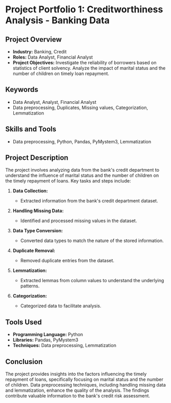 # Project Portfolio 1: Creditworthiness Analysis - Banking Data

## Project Overview
- **Industry:** Banking, Credit
- **Roles:** Data Analyst, Financial Analyst
- **Project Objectives:** Investigate the reliability of borrowers based on statistics of client solvency. Analyze the impact of marital status and the number of children on timely loan repayment.

## Keywords
- Data Analyst, Analyst, Financial Analyst
- Data preprocessing, Duplicates, Missing values, Categorization, Lemmatization

## Skills and Tools
- Data preprocessing, Python, Pandas, PyMystem3, Lemmatization

## Project Description
The project involves analyzing data from the bank's credit department to understand the influence of marital status and the number of children on the timely repayment of loans. Key tasks and steps include:

1. **Data Collection:**
   - Extracted information from the bank's credit department dataset.

2. **Handling Missing Data:**
   - Identified and processed missing values in the dataset.

3. **Data Type Conversion:**
   - Converted data types to match the nature of the stored information.

4. **Duplicate Removal:**
   - Removed duplicate entries from the dataset.

5. **Lemmatization:**
   - Extracted lemmas from column values to understand the underlying patterns.

6. **Categorization:**
   - Categorized data to facilitate analysis.

## Tools Used
- **Programming Language:** Python
- **Libraries:** Pandas, PyMystem3
- **Techniques:** Data preprocessing, Lemmatization

## Conclusion
The project provides insights into the factors influencing the timely repayment of loans, specifically focusing on marital status and the number of children. Data preprocessing techniques, including handling missing data and lemmatization, enhance the quality of the analysis. The findings contribute valuable information to the bank's credit risk assessment.

